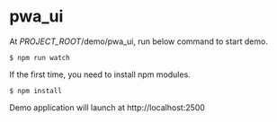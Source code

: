 # pwa_ui

At _PROJECT_ROOT_/demo/pwa_ui, run below command to start demo.
```
$ npm run watch
```

If the first time, you need to install npm modules.
```
$ npm install
```

Demo application will launch at http://localhost:2500
